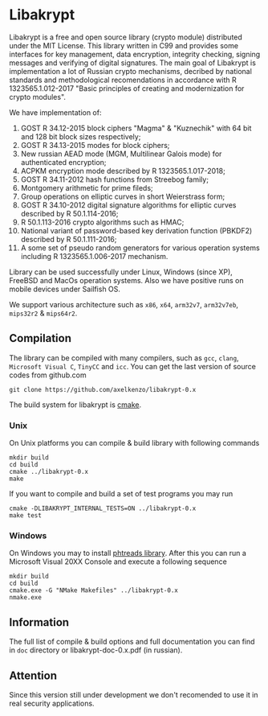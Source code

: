 # Libakrypt

Libakrypt is a free and open source library (crypto module) distributed under
the MIT License. This library written in C99 and provides some interfaces for
key management, data encryption, integrity checking, signing messages and verifying
of digital signatures. The main goal of Libakrypt is implementation a lot of Russian
crypto mechanisms, decribed by national standards and methodological recomendations
in accordance with R 1323565.1.012-2017
"Basic principles of creating and modernization for crypto modules".

We have implementation of:

 1. GOST R 34.12-2015 block ciphers "Magma" & "Kuznechik" with 64 bit and 128 bit block sizes respectively;
 2. GOST R 34.13-2015 modes for block ciphers;
 3. New russian AEAD mode (MGM, Multilinear Galois mode) for authenticated encryption;
 4. ACPKM encryption mode described by R 1323565.1.017-2018;
 5. GOST R 34.11-2012 hash functions from Streebog family;
 6. Montgomery arithmetic for prime fileds;
 7. Group operations on elliptic curves in short Weierstrass form;
 8. GOST R 34.10-2012 digital signature algorithms for elliptic curves described by R 50.1.114-2016;
 9. R 50.1.113-2016 crypto algorithms such as HMAC;
10. National variant of password-based key derivation function (PBKDF2) described by R 50.1.111-2016;
11. A some set of pseudo random generators for various operation systems including
    R 1323565.1.006-2017 mechanism.

Library can be used successfully under Linux, Windows (since XP), FreeBSD and MacOs operation systems.
Also we have positive runs on mobile devices under Sailfish OS.

We support various architecture such as `x86`, `x64`, `arm32v7`, `arm32v7eb`, `mips32r2` & `mips64r2`.


## Compilation

The library can be compiled with many compilers,
such as `gcc`, `clang`, `Microsoft Visual C`, `TinyCC` and `icc`.
You can get the last version of source codes from github.com

    git clone https://github.com/axelkenzo/libakrypt-0.x

The build system for libakrypt is [cmake](https://cmake.org/).

### Unix
On Unix platforms you can compile & build library with following commands

    mkdir build
    cd build
    cmake ../libakrypt-0.x
    make

If you want to compile and build a set of test programs you may run

    cmake -DLIBAKRYPT_INTERNAL_TESTS=ON ../libakrypt-0.x
    make test

### Windows
On Windows you may to install [phtreads library](https://sourceware.org/pthreads-win32/).
After this you can run a Microsoft Visual 20XX Console and execute a following sequence

    mkdir build
    cd build
    cmake.exe -G "NMake Makefiles" ../libakrypt-0.x
    nmake.exe


## Information

The full list of compile & build options and full documentation you can find
in `doc` directory or libakrypt-doc-0.x.pdf (in russian).

## Attention

Since this version still under development we don't recomended to use it
in real security applications.
